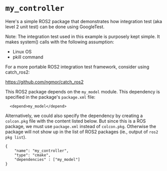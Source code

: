 # `my_controller`

Here's a simple ROS2 package that demonstrates how integration test
(aka level 2 unit test) can be done using GoogleTest.

Note: The integration test used in this example is purposely kept
simple.  It makes system() calls with the following assumption:

  - Linux OS
  - pkill command

For a more portable ROS2 integration test framework, consider using catch_ros2:

  https://github.com/ngmor/catch_ros2


This ROS2 package depends on the `my_model` module.  This dependency
is specified in the package's `package.xml` file:

```
  <depend>my_model</depend>
```

Alternatively, we could also specify the dependency by creating a
`colcon.pkg` file with the content listed below.  But since this is a
ROS package, we must use `package.xml` instead of `colcon.pkg`.
Otherwise the package will not show up in the list of ROS2 packages
(ie., output of `ros2 pkg list`).

```
{
    "name": "my_controller",
    "type": "cmake",
    "dependencies" : ["my_model"]
}
```




